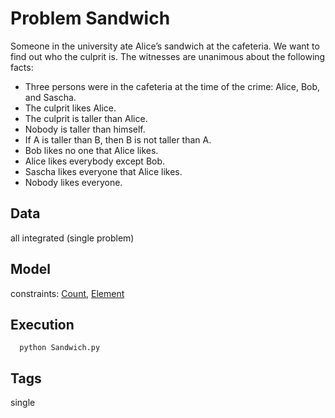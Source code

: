 # Problem Sandwich

Someone in the university ate Alice’s sandwich at the cafeteria. We want to find out who the culprit is.
The witnesses are unanimous about the following facts:
 - Three persons were in the cafeteria at the time of the crime: Alice, Bob, and Sascha.
 - The culprit likes Alice.
 - The culprit is taller than Alice.
 - Nobody is taller than himself.
 - If A is taller than B, then B is not taller than A.
 - Bob likes no one that Alice likes.
 - Alice likes everybody except Bob.
 - Sascha likes everyone that Alice likes.
 - Nobody likes everyone.

## Data
  all integrated (single problem)

## Model
  constraints: [Count](http://pycsp.org/documentation/constraints/Count), [Element](http://pycsp.org/documentation/constraints/Element)

## Execution
```
  python Sandwich.py
```

## Tags
  single
